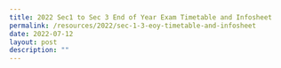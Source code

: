 ```yaml
---
title: 2022 Sec1 to Sec 3 End of Year Exam Timetable and Infosheet
permalink: /resources/2022/sec-1-3-eoy-timetable-and-infosheet
date: 2022-07-12
layout: post
description: ""
---
```

